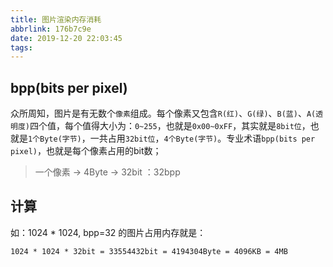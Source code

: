 ```yaml
---
title: 图片渲染内存消耗
abbrlink: 176b7c9e
date: 2019-12-20 22:03:45
tags:
---
```



## bpp(bits per pixel)

众所周知，图片是有无数个`像素`组成。每个像素又包含`R(红)`、`G(绿)`、`B(蓝)`、`A(透明度)`四个值，每个值得大小为：`0~255`，也就是`0x00~0xFF`，其实就是`8bit位`，也就是`1个Byte(字节)`，一共占用`32bit位`，`4个Byte(字节)`。专业术语`bpp(bits per pixel)`，也就是每个像素占用的bit数；

<!-- more -->

> 一个像素 -> 4Byte  ->  32bit ：32bpp


## 计算

如：1024 * 1024, bpp=32 的图片占用内存就是：

```objc
1024 * 1024 * 32bit = 33554432bit = 4194304Byte = 4096KB = 4MB
```

